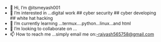- 👋 Hi, I’m @itsmeyash001
- 👀 I’m interested in ...digital work ## cyber security ## cyber developing ## white hat hacking
- 🌱 I’m currently learning ...termux....python...linux...and html
- 💞️ I’m looking to collaborate on ...
- 📫 How to reach me ...simply email me on:-rajyash565758@gmail.com

<!---
itsmeyash001/itsmeyash001 is a ✨ special ✨ repository because its `README.md` (this file) appears on your GitHub profile.
You can click the Preview link to take a look at your changes.
--->
